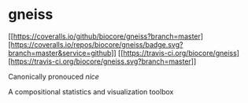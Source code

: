 # gneiss


[[https://coveralls.io/github/biocore/gneiss?branch=master][https://coveralls.io/repos/biocore/gneiss/badge.svg?branch=master&service=github]]
[[https://travis-ci.org/biocore/gneiss][https://travis-ci.org/biocore/gneiss.svg?branch=master]]

Canonically pronouced *nice*

A compositional statistics and visualization toolbox
